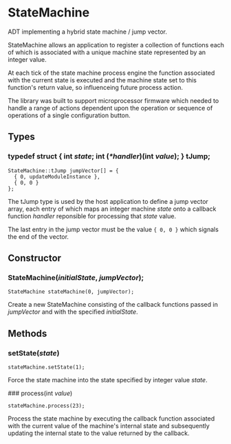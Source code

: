 # StateMachine

ADT implementing a hybrid state machine / jump vector.

StateMachine allows an application to register a collection of
functions each of which is associated with a unique machine state
represented by an integer value.

At each tick of the state machine process engine the function
associated with the current state is executed and the machine state
set to this function's return value, so influenceing future process
action.

The library was built to support microprocessor firmware which needed
to handle a range of actions dependent upon the operation or sequence
of operations of a single configuration button.

## Types

### typedef struct { int _state_; int (_*handler_)(int _value_); } tJump;
```
StateMachine::tJump jumpVector[] = {
  { 0, updateModuleInstance },  
  { 0, 0 }
};
```
The tJump type is used by the host application to define a jump vector
array, each entry of which maps an integer machine *state* onto a
callback function *handler* reponsible for processing that *state* value.

The last entry in the jump vector must be the value ```{ 0, 0 }``` which
signals the end of the vector.

## Constructor

### StateMachine(*initialState*, *jumpVector*);
```
StateMachine stateMachine(0, jumpVector);
```
Create a new StateMachine consisting of the callback functions passed
in *jumpVector* and with the specified *initialState*.

## Methods

### setState(*state*)
```
stateMachine.setState(1);
```
Force the state machine into the state specified by integer value
*state*.

### process(int _value_)
```
stateMachine.process(23);
```
Process the state machine by executing the callback function associated
with the current value of the machine's internal state and subsequently
updating the internal state to the value returned by the callback. 
